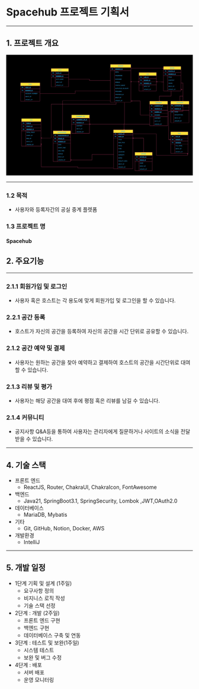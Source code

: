 # Spacehub 프로젝트 기획서

- - -

## 1. 프로젝트 개요

![img_1.png](img_1.png)
- - -

### 1.2 목적

- 사용자와 등록자간의 공실 중계 플렛폼

### 1.3 프로젝트 명

#### Spacehub

## 2. 주요기능

- - -

### 2.1.1 회원가입 및 로그인

- 사용자 혹은 호스트는 각 용도에 맞게 회원가입 및 로그인을 할 수 있습니다.

### 2.2.1 공간 등록

- 호스트가 자신의 공간을 등록하여 자신의 공간을 시간 단위로 공유할 수 있습니다.

### 2.1.2 공간 예약 및 결제

- 사용자는 원하는 공간을 찾아 예약하고 결제하여 호스트의 공간을 시간단위로 대여할 수 있습니다.

### 2.1.3 리뷰 및 평가

- 사용자는 해당 공간을 대여 후에 평점 혹은 리뷰를 남길 수 있습니다.

### 2.1.4 커뮤니티

- 공지사항 Q&A등을 통하여 사용자는 관리자에게 질문하거나 사이트의 소식을 전달받을 수 있습니다.

---

## 4. 기술 스택

- 프론트 엔드
    - ReactJS, Router, ChakraUI, ChakraIcon, FontAwesome
- 백엔드
    - Java21, SpringBoot3.1, SpringSecurity, Lombok ,JWT,OAuth2.0
- 데이터베이스
    - MariaDB, Mybatis
- 기타
    - Git, GitHub, Notion, Docker, AWS
- 개발환경
    - IntelliJ

---

## 5. 개발 일정

- 1단계 기획 및 설계 (1주일)
    - 요구사항 정의
    - 비지니스 로직 작성
    - 기술 스택 선정
- 2단계 : 개발 (2주일)
    - 프론트 엔드 구현
    - 백엔드 구현
    - 데이터베이스 구축 및 연동
- 3단계 : 테스트 및 보완(1주일)
    - 시스템 테스트
    - 보완 및 버그 수정
- 4단계 : 배포
    - 서버 배포
    - 운영 모니터링